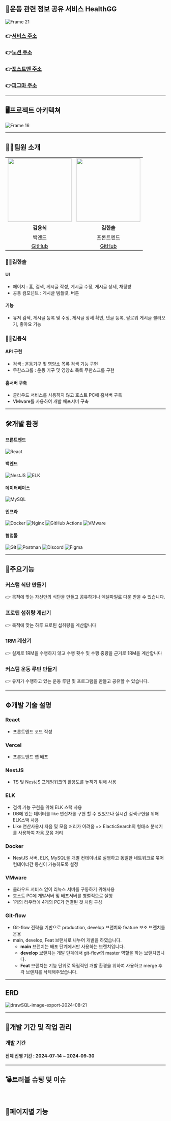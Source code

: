 ## 💪운동 관련 정보 공유 서비스 HealthGG
![Frame 21](https://github.com/user-attachments/assets/c87f46fb-b798-4970-9146-37aa52fda851)
<br>
### 👉[서비스 주소]( https://healthgg.vercel.app/)
### 👉[노션 주소](https://healthgg.notion.site/HealthGG-2eb7cf34ed20467284b0bfff03de0a0b)
### 👉[포스트맨 주소](https://documenter.getpostman.com/view/26896889/2sAXjM3WwN)
### 👉[피그마 주소](https://www.figma.com/design/3ZZ5wdaVFHllOgWbtwzlef/healthgg?node-id=487-2186&t=A7EQGfK9GqmtgIaf-1)

---


## 🖥프로젝트 아키텍쳐
![Frame 16](https://github.com/user-attachments/assets/94b81832-6a72-434c-b3c4-966b8f3abb75)

---


## 👨‍💻팀원 소개

<div align="center">

<table>
  <tr>
    <td align="center"><img src="https://avatars.githubusercontent.com/u/96641210?v=4" width="200" /></td>
    <td align="center"><img src="https://avatars.githubusercontent.com/u/84097192?v=4" width="200" /></td>
  </tr>
  <tr>
    <td align="center"><strong>김용식</strong></td>
    <td align="center"><strong>김한솔</strong></td>
  </tr>
  <tr>
    <td align="center">백엔드</td>
    <td align="center">프론트엔드</td>
  </tr>
  <tr>
    <td align="center"><a href="https://github.com/ystar5008">GitHub</a></td>
    <td align="center"><a href="https://github.com/hansololiviakim">GitHub</a></td>
  </tr>
</table>

</div>


### 👩‍🏫김한솔

#### UI
  - 페이지 : 홈, 검색, 게시글 작성, 게시글 수정, 게시글 상세, 채팅방
  - 공통 컴포넌트 : 게시글 템플릿, 버튼
#### 기능
  - 유저 검색, 게시글 등록 및 수정, 게시글 상세 확인, 댓글 등록, 팔로워 게시글 불러오기, 좋아요 기능
    
### 👨‍🏫김용식

#### API 구현
- 검색 : 운동기구 및 영양소 목록 검색 기능 구현
- 무한스크롤 : 운동 기구 및 영양소 목록 무한스크롤 구현
#### 홈서버 구축
- 클라우드 서비스를 사용하지 않고 호스트 PC에 홈서버 구축
- VMware를 사용하여 개발 배포서버 구축
  
---

## 🛠️개발 환경


#### 프론트엔드
  ![React](https://img.shields.io/badge/React-20232A?style=for-the-badge&logo=react&logoColor=61DAFB)
#### 백엔드
  ![NestJS](https://img.shields.io/badge/NestJS-E0234E?style=for-the-badge&logo=nestjs&logoColor=white) ![ELK](https://img.shields.io/badge/ELK-00B2A9?style=for-the-badge&logo=elasticsearch&logoColor=white)
#### 데이터베이스
  ![MySQL](https://img.shields.io/badge/MySQL-4479A1?style=for-the-badge&logo=mysql&logoColor=white)
#### 인프라
  ![Docker](https://img.shields.io/badge/Docker-2496ED?style=for-the-badge&logo=docker&logoColor=white) ![Nginx](https://img.shields.io/badge/Nginx-009639?style=for-the-badge&logo=nginx&logoColor=white) ![GitHub Actions](https://img.shields.io/badge/GitHub_Actions-2088FF?style=for-the-badge&logo=github-actions&logoColor=white) ![VMware](https://img.shields.io/badge/VMware-5B3FD8?style=for-the-badge&logo=vmware&logoColor=white)
#### 협업툴
  ![Git](https://img.shields.io/badge/Git-F05032?style=for-the-badge&logo=git&logoColor=white) ![Postman](https://img.shields.io/badge/Postman-FA2B1D?style=for-the-badge&logo=postman&logoColor=white) ![Discord](https://img.shields.io/badge/Discord-7289DA?style=for-the-badge&logo=discord&logoColor=white) ![Figma](https://img.shields.io/badge/Figma-F24E1E?style=for-the-badge&logo=figma&logoColor=white)


---

## 🚀주요기능

### 커스텀 식단 만들기
👉 목적에 맞는 자신만의 식단을 만들고 공유하거나 엑셀파일로 다운 받을 수 있습니다.
### 프로틴 섭취량 계산기
👉 목적에 맞는 하루 프로틴 섭취량을 계산합니다
### 1RM 계산기
👉 실제로 1RM을 수행하지 않고 수행 횟수 및 수행 중량을 근거로 1RM을 계산합니다
### 커스텀 운동 루틴 만들기
👉 유저가 수행하고 있는 운동 루틴 및 프로그램을 만들고 공유할 수 있습니다.
  
---

## ⚙개발 기술 설명

### React
- 프론트엔드 코드 작성

### Vercel
- 프론트엔드 앱 배포

### NestJS

- TS 및 NestJS 프레임워크의 활용도를 높히기 위해 사용

### ELK

- 검색 기능 구현을 위해 ELK 스택 사용
- DB에 있는 데이터를 like 연산자롤 구현 할 수 있었으나 실시간 검색구현을 위해 ELK스택 사용
- Like 연산사용시 자음 및 모음 처리가 어려움 => ElacticSearch의 형태소 분석기를 사용하여 자음 모음 처리

### Docker

- NestJS 서버, ELK, MySQL을 개별 컨테이너로 실행하고 동일한 네트워크로 묶어 컨테이너간 통신이 가능하도록 설정


### VMware

- 클라우드 서비스 없이 리눅스 서버를 구동하기 위해사용
- 호스트 PC에 개발서버 및 배포서버를 병렬적으로 실행
- 1개의 라우터에 4개의 PC가 연결된 것 처럼 구성

### Git-flow

- Git-flow 전략을 기반으로 production, develop 브랜치와 feature 보조 브랜치를 운용
- main, develop, Feat 브랜치로 나누어 개발을 하였습니다.
  - **main** 브랜치는 배포 단계에서만 사용하는 브랜치입니다.
  - **develop** 브랜치는 개발 단계에서 git-flow의 master 역할을 하는 브랜치입니다.
  - **Feat** 브랜치는 기능 단위로 독립적인 개발 환경을 위하여 사용하고 merge 후 각 브랜치를 삭제해주었습니다.

---

## ERD
![drawSQL-image-export-2024-08-21](https://github.com/user-attachments/assets/cba3d591-d91d-4700-bee7-5d6c73e6ee93)

---

## 📃개발 기간 및 작업 관리

### 개발 기간
#### 전체 진행 기간 : 2024-07-14 ~ 2024-09-30

---

## 💣트러블 슈팅 및 이슈



<br>

## 📝페이지별 기능





